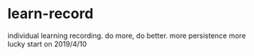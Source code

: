 # learn-record
individual learning recording. do more, do better. more persistence  more lucky
start on 2019/4/10

